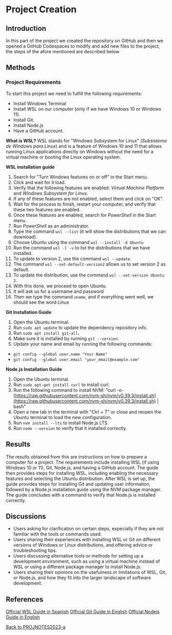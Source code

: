 # Project Creation

## Introduction
In this part of the project we created the repository on GitHub and then we opened a GitHub Codespaces to modify and add new files to the project, the steps of the afore mentioned are described below

## Methods
### Project Requirements
To start this project we need to fulfill the following requirements: 

- Install Windows Terminal
- Install WSL on our computer (only if we have Windows 10 or Windows 11).
- Install Git.
- Install Node.js
- Have a GitHub account.

**What is WSL?**
WSL stands for "Windows Subsystem for Linux" (*Subsistema de Windows para Linux*) and is a feature of Windows 10 and 11 that allows running Linux applications directly on Windows without the need for a virtual machine or booting the Linux operating system.

**WSL installation guide**
1. Search for "Turn Windows features on or off" in the Start menu.
2. Click and wait for it load.
3. Verify that the following features are enabled: *Virtual Machine Platform* and *Windows Subsystem for Linux*.
4. If any of these features are not enabled, select them and click on "OK".
5. Wait for the process to finish, restart your computer, and verify that these two features are enabled.
6. Once these features are enabled, search for *PowerShell* in the Start menu.
7. Run *PowerShell* as an administrator.
8. Type the command `wsl --list` (it will show the distributions that we can download).
9. Choose Ubuntu using the command ```wsl --install -d Ubuntu```
10. Run the command ```wsl -l -v``` to list the distributions that we have installed.
11. To update to version 2, use the command `wsl --update`.
12. The command ```wsl --set-default-version2``` allows us to set version 2 as default.
13. To update the distribution, use the command `wsl --set-version Ubuntu 2`.
14. With this done, we proceed to open Ubuntu.
15. It will ask us for a username and password
16. Then we type the command `uname`, and if everything went well, we should see the word *Linux*

**Git Installation Guide**

1. Open the Ubuntu terminal.
2. Run ```sudo apt update``` to update the dependency repository info.
3. Run ```sudo apt install git-all```.
4. Make sure it is installed by running `git --version`.
5. Update your name and email by running the following commands:
 - ```git config --global user.name "Your Name"```
 - ```git config --global user.email "your_email@example.com"```

 **Node.js Installation Guide**

1. Open the Ubuntu terminal.
2. Run ```sudo apt-get install curl``` to install curl.
3. Run the following command to install NVM: "curl -o- [https://raw.githubusercontent.com/nvm-sh/nvm/v0.39.3/install.sh](https://raw.githubusercontent.com/nvm-sh/nvm/v0.39.3/install.sh) | bash"
4. Open a new tab in the terminal with "Ctrl + T" or close and reopen the Ubuntu terminal to load the new configuration.
5. Run ```nvm install --lts``` to install Node.js LTS.
6. Run `node --version` to verify that it installed correctly.

## Results
The results obtained from this are instructions on how to prepare a computer for a project. The requirements include installing WSL (if using Windows 10 or 11), Git, Node.js, and having a GitHub account. The guide then provides steps for installing WSL, including enabling the necessary features and selecting the Ubuntu distribution. After WSL is set up, the guide provides steps for installing Git and updating user information, followed by a Node.js installation guide using the NVM package manager. The guide concludes with a command to verify that Node.js is installed correctly.

## Discussions

- Users asking for clarification on certain steps, especially if they are not familiar with the tools or commands used.
- Users sharing their experiences with installing WSL or Git on different versions of Windows or Linux distributions, and offering advice or troubleshooting tips.
- Users discussing alternative tools or methods for setting up a development environment, such as using a virtual machine instead of WSL or using a different package manager to install Node.js.
- Users sharing their opinions on the usefulness or limitations of WSL, Git, or Node.js, and how they fit into the larger landscape of software development.

## References 
[Official WSL Guide in Spanish](https://learn.microsoft.com/es-es/windows/wsl/install)
[Official Git Guide in English]( https://git-scm.com/book/en/v2/Getting-Started-Installing-Git)
[Official Nodejs Guide in English](https://learn.microsoft.com/en-us/windows/dev-environment/javascript/nodejs-on-wsl)

[Back to PROJNOTES2023-a](https://github.com/AlexisFlo/PROJNOTES-2023a)